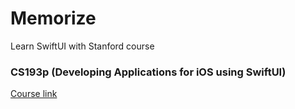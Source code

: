 # Memorize
Learn SwiftUI with Stanford course
### CS193p (Developing Applications for iOS using SwiftUI)


[Course link](https://cs193p.sites.stanford.edu/)


